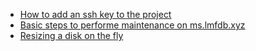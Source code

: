 
* [How to add an ssh key to the project](adding_ssh_key.md)
* [Basic steps to performe maintenance on ms.lmfdb.xyz](maintenace_on_ms.md)
* [Resizing a disk on the fly](resize_disk.md)

